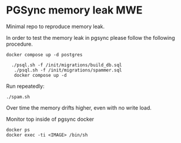 # PGSync memory leak MWE

Minimal repo to reproduce memory leak.

In order to test the memory leak in pgsync please follow the following procedure.

```
docker compose up -d postgres
```

```
  ./psql.sh -f /init/migrations/build_db.sql
   ./psql.sh -f /init/migrations/spammer.sql
   docker compose up -d 
```

Run repeatedly:
```
./spam.sh
```
Over time the memory drifts higher, even with no write load.

Monitor top inside of pgsync docker
```
docker ps
docker exec -ti <IMAGE> /bin/sh
```